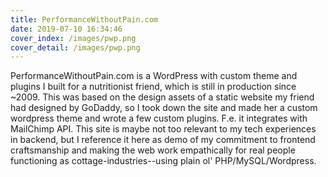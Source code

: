 ```yaml
---
title: PerformanceWithoutPain.com
date: 2019-07-10 16:34:46
cover_index: /images/pwp.png
cover_detail: /images/pwp.png
---
```


PerformanceWithoutPain.com is a WordPress with custom theme and plugins I built for a nutritionist friend, which is still in production since ~2009. This was based on the design assets of a static website my friend had designed by GoDaddy, so I took down the site and made her a custom wordpress theme and wrote a few custom plugins. F.e. it integrates with MailChimp API. This site is maybe not too relevant to my tech experiences in backend, but I reference it here as demo of my commitment to frontend craftsmanship and making the web work empathically for real people functioning as cottage-industries--using plain ol' PHP/MySQL/Wordpress.
